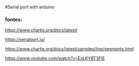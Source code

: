 #Serial port with arduino


### fontes:
https://www.chartjs.org/docs/latest/

https://serialport.io/

https://www.chartjs.org/docs/latest/samples/line/segments.html

https://www.youtube.com/watch?v=EzLKYBT3FlE